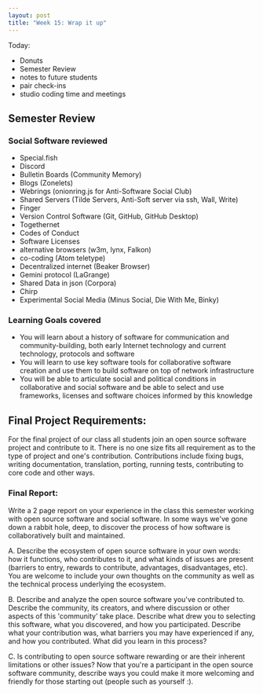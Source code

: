 ```yaml
---
layout: post
title: "Week 15: Wrap it up"
---
```


Today:  
- Donuts
- Semester Review
- notes to future students
- pair check-ins
- studio coding time and meetings

## Semester Review

### Social Software reviewed
- Special.fish
- Discord 
- Bulletin Boards (Community Memory)
- Blogs (Zonelets)
- Webrings (onionring.js for Anti-Software Social Club)
- Shared Servers (Tilde Servers, Anti-Soft server via ssh, Wall, Write)
- Finger
- Version Control Software (Git, GitHub, GitHub Desktop)
- Togethernet
- Codes of Conduct
- Software Licenses
- alternative browsers (w3m, lynx, Falkon)
- co-coding (Atom teletype)
- Decentralized internet (Beaker Browser)
- Gemini protocol (LaGrange) 
- Shared Data in json (Corpora)
- Chirp
- Experimental Social Media (Minus Social, Die With Me, Binky)

### Learning Goals covered

* You will learn about a history of software for communication and community-building, both early Internet technology and current technology, protocols and software
* You will learn to use key software tools for collaborative software creation and use them to build software on top of network infrastructure
* You will be able to articulate social and political conditions in collaborative and social software and be able to select and use frameworks, licenses and software choices informed by this knowledge

## Final Project Requirements:

For the final project of our class all students join an open source software project and contribute to it. There is no one size fits all requirement as to the type of project and one's contribution. Contributions include fixing bugs, writing documentation, translation, porting, running tests, contributing to core code and other ways.

### Final Report:

Write a 2 page report on your experience in the class this semester working with open source software and social software. In some ways we've gone down a rabbit hole, deep, to discover the process of how software is collaboratively built and maintained.

A. Describe the ecosystem of open source software in your own words: how it functions, who contributes to it, and what kinds of issues are present (barriers to entry, rewards to contribute, advantages, disadvantages, etc). You are welcome to include your own thoughts on the community as well as the technical process underlying the ecosystem.

B. Describe and analyze the open source software you've contributed to. Describe the community, its creators, and where discussion or other aspects of this 'community' take place. Describe what drew you to selecting this software, what you discovered, and how you participated. Describe what your contribution was, what barriers you may have experienced if any, and how you contributed. What did you learn in this process? 

C. Is contributing to open source software rewarding or are their inherent limitations or other issues? Now that you're a participant in the open source software community, describe ways you could make it more welcoming and friendly for those starting out (people such as yourself :).

